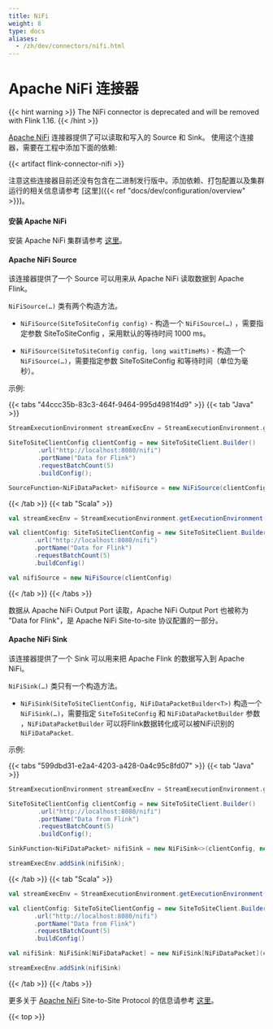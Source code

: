 ```yaml
---
title: NiFi
weight: 8
type: docs
aliases:
  - /zh/dev/connectors/nifi.html
---
```

<!--
Licensed to the Apache Software Foundation (ASF) under one
or more contributor license agreements.  See the NOTICE file
distributed with this work for additional information
regarding copyright ownership.  The ASF licenses this file
to you under the Apache License, Version 2.0 (the
"License"); you may not use this file except in compliance
with the License.  You may obtain a copy of the License at

  http://www.apache.org/licenses/LICENSE-2.0

Unless required by applicable law or agreed to in writing,
software distributed under the License is distributed on an
"AS IS" BASIS, WITHOUT WARRANTIES OR CONDITIONS OF ANY
KIND, either express or implied.  See the License for the
specific language governing permissions and limitations
under the License.
-->

# Apache NiFi 连接器

{{< hint warning >}}
The NiFi connector is deprecated and will be removed with Flink 1.16.
{{< /hint >}}

[Apache NiFi](https://nifi.apache.org/) 连接器提供了可以读取和写入的 Source 和 Sink。
使用这个连接器，需要在工程中添加下面的依赖:

{{< artifact flink-connector-nifi >}}

注意这些连接器目前还没有包含在二进制发行版中。添加依赖、打包配置以及集群运行的相关信息请参考 [这里]({{< ref "docs/dev/configuration/overview" >}})。

#### 安装 Apache NiFi

安装 Apache NiFi 集群请参考 [这里](https://nifi.apache.org/docs/nifi-docs/html/administration-guide.html#how-to-install-and-start-nifi)。

#### Apache NiFi Source

该连接器提供了一个 Source 可以用来从 Apache NiFi 读取数据到 Apache Flink。

`NiFiSource(…)` 类有两个构造方法。

- `NiFiSource(SiteToSiteConfig config)` - 构造一个 `NiFiSource(…)` ，需要指定参数 SiteToSiteConfig ，采用默认的等待时间 1000 ms。

- `NiFiSource(SiteToSiteConfig config, long waitTimeMs)` - 构造一个 `NiFiSource(…)`，需要指定参数 SiteToSiteConfig 和等待时间（单位为毫秒）。

示例:

{{< tabs "44ccc35b-83c3-464f-9464-995d4981f4d9" >}}
{{< tab "Java" >}}
```java
StreamExecutionEnvironment streamExecEnv = StreamExecutionEnvironment.getExecutionEnvironment();

SiteToSiteClientConfig clientConfig = new SiteToSiteClient.Builder()
        .url("http://localhost:8080/nifi")
        .portName("Data for Flink")
        .requestBatchCount(5)
        .buildConfig();

SourceFunction<NiFiDataPacket> nifiSource = new NiFiSource(clientConfig);
```
{{< /tab >}}
{{< tab "Scala" >}}
```scala
val streamExecEnv = StreamExecutionEnvironment.getExecutionEnvironment()

val clientConfig: SiteToSiteClientConfig = new SiteToSiteClient.Builder()
       .url("http://localhost:8080/nifi")
       .portName("Data for Flink")
       .requestBatchCount(5)
       .buildConfig()

val nifiSource = new NiFiSource(clientConfig)       
```       
{{< /tab >}}
{{< /tabs >}}

数据从 Apache NiFi Output Port 读取，Apache NiFi Output Port 也被称为 "Data for Flink"，是 Apache NiFi Site-to-site 协议配置的一部分。

#### Apache NiFi Sink

该连接器提供了一个 Sink 可以用来把 Apache Flink 的数据写入到 Apache NiFi。

`NiFiSink(…)` 类只有一个构造方法。

- `NiFiSink(SiteToSiteClientConfig, NiFiDataPacketBuilder<T>)` 构造一个 `NiFiSink(…)`，需要指定 `SiteToSiteConfig` 和  `NiFiDataPacketBuilder` 参数 ，`NiFiDataPacketBuilder` 可以将Flink数据转化成可以被NiFi识别的 `NiFiDataPacket`.

示例:

{{< tabs "599dbd31-e2a4-4203-a428-0a4c95c8fd07" >}}
{{< tab "Java" >}}
```java
StreamExecutionEnvironment streamExecEnv = StreamExecutionEnvironment.getExecutionEnvironment();

SiteToSiteClientConfig clientConfig = new SiteToSiteClient.Builder()
        .url("http://localhost:8080/nifi")
        .portName("Data from Flink")
        .requestBatchCount(5)
        .buildConfig();

SinkFunction<NiFiDataPacket> nifiSink = new NiFiSink<>(clientConfig, new NiFiDataPacketBuilder<T>() {...});

streamExecEnv.addSink(nifiSink);
```
{{< /tab >}}
{{< tab "Scala" >}}
```scala
val streamExecEnv = StreamExecutionEnvironment.getExecutionEnvironment()

val clientConfig: SiteToSiteClientConfig = new SiteToSiteClient.Builder()
       .url("http://localhost:8080/nifi")
       .portName("Data from Flink")
       .requestBatchCount(5)
       .buildConfig()

val nifiSink: NiFiSink[NiFiDataPacket] = new NiFiSink[NiFiDataPacket](clientConfig, new NiFiDataPacketBuilder<T>() {...})

streamExecEnv.addSink(nifiSink)
```       
{{< /tab >}}
{{< /tabs >}}      

更多关于 [Apache NiFi](https://nifi.apache.org) Site-to-Site Protocol 的信息请参考 [这里](https://nifi.apache.org/docs/nifi-docs/html/user-guide.html#site-to-site)。

{{< top >}}
